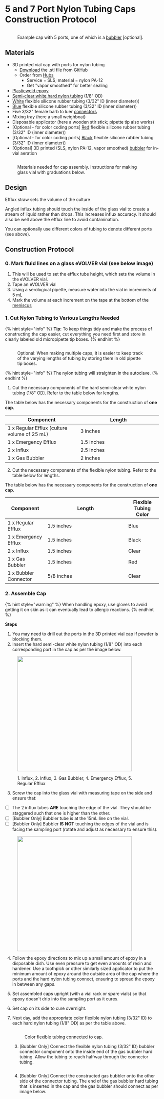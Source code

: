 # 5 and 7 Port Nylon Tubing Caps Construction Protocol

<figure><img src="../../.gitbook/assets/image.png" alt=""><figcaption><p>Example cap with 5 ports, one of which is a <a href="../../extensions/custom-fluidics/bubblers-in-vial-aeration/">bubbler</a> [optional].</p></figcaption></figure>

## Materials

* 3D printed vial cap with ports for nylon tubing
  * [Download](https://github.com/FYNCH-BIO/hardware/tree/master/Smart%20Sleeve/vial_cap/5_and_7_port_nylon_tube) the .stl file from GitHub
  * Order from [Hubs](https://hubs.com/)
    * Service = SLS; material = nylon PA-12
    * Get "vapor smoothed" for better sealing
* [Plasticweld epoxy](https://www.mcmaster.com/7605A5/)
* [Semi-clear white hard nylon tubing](https://www.mcmaster.com/9685T1/) (1/8" OD)&#x20;
* [White](https://www.mcmaster.com/51135K14/) flexible silicone rubber tubing (3/32" ID (inner diameter))&#x20;
* [Blue](https://www.mcmaster.com/5236K821/) flexible silicone rubber tubing (3/32" ID (inner diameter))
* Five 3/32" female barb to luer [connectors](https://www.mcmaster.com/51525K292/)
* Mixing tray (here a small weighboat)&#x20;
* Disposable applicator (here a wooden stir stick; pipette tip also works)
* \[Optional - for color coding ports] [Red](https://www.mcmaster.com/5236K32/) flexible silicone rubber tubing (3/32" ID (inner diameter))
* \[Optional - for color coding ports] [Black](https://www.mcmaster.com/5236K822/) flexible silicone rubber tubing (3/32" ID (inner diameter))
* \[Optional] 3D printed (SLS, nylon PA-12, vapor smoothed) [bubbler](../../extensions/custom-fluidics/bubblers-in-vial-aeration/) for in-vial aeration

<figure><img src="../../.gitbook/assets/IMG_7002.jpeg" alt=""><figcaption><p>Materials needed for cap assembly. Instructions for making glass vial with graduations below.</p></figcaption></figure>

## Design

Efflux straw sets the volume of the culture

Angled influx tubing should touch the inside of the glass vial to create a stream of liquid rather than drops. This increases influx accuracy. It should also be well above the efflux line to avoid contamination.

You can optionally use different colors of tubing to denote different ports (see above).

## Construction Protocol

### 0. Mark fluid lines on a glass eVOLVER vial (see below image)

1. This will be used to set the efflux tube height, which sets the volume in the eVOLVER vial.
2. Tape an eVOLVER vial
3. Using a serological pipette, measure water into the vial in increments of 5 mL
4. Mark the volume at each increment on the tape at the bottom of the [meniscus](https://en.wikipedia.org/wiki/Meniscus_\(liquid\))

### 1. Cut Nylon Tubing to Various Lengths Needed

{% hint style="info" %}
**Tip:** To keep things tidy and make the process of constructing the cap easier, cut everything you need first and store in clearly labeled old micropipette tip boxes.
{% endhint %}

<figure><img src="../../.gitbook/assets/IMG_7008.jpeg" alt=""><figcaption><p>Optional: When making multiple caps, it is easier to keep track of the varying lengths of tubing by storing them in old pipette tip boxes. </p></figcaption></figure>

{% hint style="info" %}
The nylon tubing will straighten in the autoclave.
{% endhint %}

1. Cut the necessary components of the hard semi-clear white nylon tubing (1/8" OD). Refer to the table below for lengths.

The table below has the necessary components for the construction of **one cap**.&#x20;

<table><thead><tr><th>Component</th><th width="249">Length</th></tr></thead><tbody><tr><td>1 x Regular Efflux (culture volume of 25 mL)</td><td>3 inches</td></tr><tr><td>1 x Emergency Efflux</td><td>1.5 inches</td></tr><tr><td>2 x Influx</td><td>2.5 inches</td></tr><tr><td>1 x Gas Bubbler</td><td>2 inches</td></tr></tbody></table>

2. Cut the necessary components of the flexible nylon tubing. Refer to the table below for lengths.&#x20;

The table below has the necessary components for the construction of **one cap.**

<table><thead><tr><th>Component</th><th width="249">Length</th><th>Flexible Tubing Color</th></tr></thead><tbody><tr><td>1 x Regular Efflux</td><td>1.5 inches</td><td>Blue</td></tr><tr><td>1 x Emergency Efflux</td><td>1.5 inches</td><td>Black</td></tr><tr><td>2 x Influx </td><td>1.5 inches</td><td>Clear</td></tr><tr><td>1 x Gas Bubbler </td><td>1.5 inches</td><td>Red</td></tr><tr><td>1 x Bubbler Connector </td><td>5/8 inches</td><td>Clear</td></tr></tbody></table>

### 2. Assemble Cap

{% hint style="warning" %}
When handling epoxy, use gloves to avoid getting it on skin as it can eventually lead to allergic reactions.
{% endhint %}

**Steps**

1. You may need to drill out the ports in the 3D printed vial cap if powder is blocking them.
2. Insert the hard semi-clear white nylon tubing (1/8" OD) into each corresponding port in the cap as per the image below.

<figure><img src="../../.gitbook/assets/IMG_7004.png" alt="" width="375"><figcaption><p>1. Influx, 2. Influx, 3. Gas Bubbler, 4. Emergency Efflux, 5. Regular Efflux</p></figcaption></figure>

3. Screw the cap into the glass vial with measuring tape on the side and ensure that:

* [ ] The 2 influx tubes **ARE** touching the edge of the vial. They should be staggered such that one is higher than the other.&#x20;
* [ ] \[Bubbler Only] Bubbler tube is at the 15mL line on the vial.&#x20;
* [ ] \[Bubbler Only] Bubbler **IS** **NOT** touching the edges of the vial and is facing the sampling port (rotate and adjust as necessary to ensure this).

<figure><img src="../../.gitbook/assets/IMG_7009.jpeg" alt="" width="375"><figcaption></figcaption></figure>

4. Follow the epoxy directions to mix up a small amount of epoxy in a disposable dish. Use even pressure to get even amounts of resin and hardener. Use a toothpick or other similarly sized applicator to put the minimum amount of epoxy around the outside area of the cap where the ports and the hard nylon tubing connect, ensuring to spread the epoxy in between any gaps.
5. Set assembled caps upright (with a vial rack or spare vials) so that epoxy doesn't drip into the sampling port as it cures.
6. Set cap on its side to cure overnight.&#x20;
7.  Next day, add the appropriate color flexible nylon tubing (3/32" ID) to each hard nylon tubing (1/8" OD) as per the table above.

    <figure><img src="../../.gitbook/assets/IMG_7007.jpeg" alt=""><figcaption><p>Color flexible tubing connected to cap.</p></figcaption></figure>

    3. \[Bubbler Only] Connect the flexible nylon tubing (3/32" ID) bubbler connector component onto the inside end of the gas bubbler hard tubing. Allow the tubing to reach halfway through the connector tubing.&#x20;

    <figure><img src="../../.gitbook/assets/IMG_7005 (2).jpeg" alt=""><figcaption></figcaption></figure>

    4. \[Bubbler Only] Connect the constructed gas bubbler onto the other side of the connector tubing. The end of the gas bubbler hard tubing that is inserted in the cap and the gas bubbler should connect as per image below.&#x20;

    <figure><img src="../../.gitbook/assets/IMG_7006.jpeg" alt=""><figcaption></figcaption></figure>
